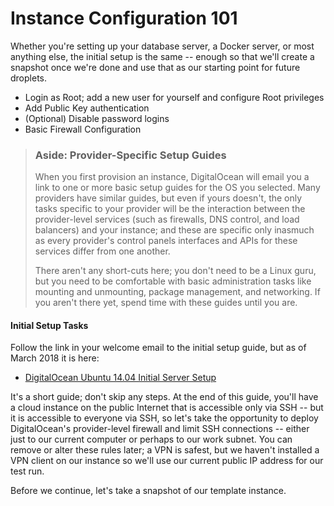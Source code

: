 # Instance Configuration 101

Whether you're setting up your database server, a Docker server, or most anything else, the initial setup is the same -- enough so that we'll create a snapshot once we're done and use that as our starting point for future droplets.

* Login as Root; add a new user for yourself and configure Root privileges
* Add Public Key authentication
* \(Optional\) Disable password logins
* Basic Firewall Configuration

> ### Aside: Provider-Specific Setup Guides
>
> When you first provision an instance, DigitalOcean will email you a link to one or more basic setup guides for the OS you selected. Many providers have similar guides, but even if yours doesn't, the only tasks specific to your provider will be the interaction between the provider-level services \(such as firewalls, DNS control, and load balancers\) and your instance; and these are specific only inasmuch as every provider's control panels interfaces and APIs for these services differ from one another.
>
> There aren't any short-cuts here; you don't need to be a Linux guru, but you need to be comfortable with basic administration tasks like mounting and unmounting, package management, and networking. If you aren't there yet, spend time with these guides until you are.

#### Initial Setup Tasks

Follow the link in your welcome email to the initial setup guide, but as of March 2018 it is here:

* [DigitalOcean Ubuntu 14.04 Initial Server Setup](https://www.digitalocean.com/community/tutorials/initial-server-setup-with-ubuntu-16-04)

It's a short guide; don't skip any steps.  At the end of this guide, you'll have a cloud instance on the public Internet that is accessible only via SSH -- but it is accessible to everyone via SSH, so let's take the opportunity to deploy DigitalOcean's provider-level firewall and limit SSH connections -- either just to our current computer or perhaps to our work subnet. You can remove or alter these rules later; a VPN is safest, but we haven't installed a VPN client on our instance so we'll use our current public IP address for our test run.

Before we continue, let's take a snapshot of our template instance.



